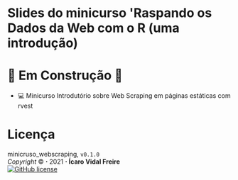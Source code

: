 # Slides do minicurso 'Raspando os Dados da Web com o R (uma introdução)

# :construction: Em Construção :construction:

- :computer: Minicurso Introdutório sobre Web Scraping em páginas estáticas com rvest

# Licença
minicruso_webscraping, `v0.1.0` <br>
_Copyright_ :copyright: **⋅** 2021 **⋅** **Ícaro Vidal Freire** <br>
<a href="https://github.com/icaro-freire/minicurso_web-scraping/blob/main/LICENSE">
  <img alt="GitHub license" align="center" src="https://img.shields.io/github/license/icaro-freire/minicurso_web-scraping">
</a>
